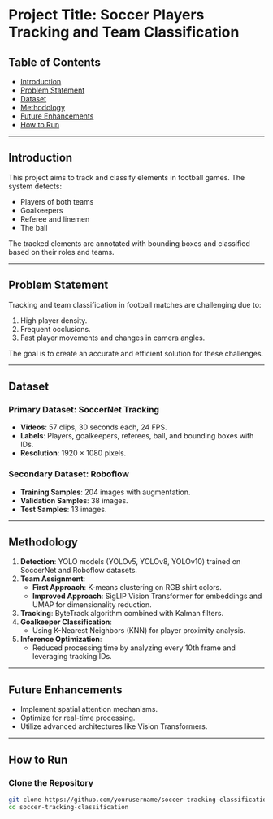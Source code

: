 # Project Title: Soccer Players Tracking and Team Classification

## Table of Contents
- [Introduction](#introduction)
- [Problem Statement](#problem-statement)
- [Dataset](#dataset)
- [Methodology](#methodology)
- [Future Enhancements](#future-enhancements)
- [How to Run](#how-to-run)

---

## Introduction
This project aims to track and classify elements in football games. The system detects:
- Players of both teams
- Goalkeepers
- Referee and linemen
- The ball

The tracked elements are annotated with bounding boxes and classified based on their roles and teams.

---

## Problem Statement
Tracking and team classification in football matches are challenging due to:
1. High player density.
2. Frequent occlusions.
3. Fast player movements and changes in camera angles.

The goal is to create an accurate and efficient solution for these challenges.

---

## Dataset
### Primary Dataset: SoccerNet Tracking
- **Videos**: 57 clips, 30 seconds each, 24 FPS.
- **Labels**: Players, goalkeepers, referees, ball, and bounding boxes with IDs.
- **Resolution**: 1920 × 1080 pixels.

### Secondary Dataset: Roboflow
- **Training Samples**: 204 images with augmentation.
- **Validation Samples**: 38 images.
- **Test Samples**: 13 images.

---

## Methodology
1. **Detection**: YOLO models (YOLOv5, YOLOv8, YOLOv10) trained on SoccerNet and Roboflow datasets.
2. **Team Assignment**:
   - **First Approach**: K-means clustering on RGB shirt colors.
   - **Improved Approach**: SigLIP Vision Transformer for embeddings and UMAP for dimensionality reduction.
3. **Tracking**: ByteTrack algorithm combined with Kalman filters.
4. **Goalkeeper Classification**:
   - Using K-Nearest Neighbors (KNN) for player proximity analysis.
5. **Inference Optimization**:
   - Reduced processing time by analyzing every 10th frame and leveraging tracking IDs.

---

## Future Enhancements
- Implement spatial attention mechanisms.
- Optimize for real-time processing.
- Utilize advanced architectures like Vision Transformers.

---

## How to Run
### Clone the Repository
```bash
git clone https://github.com/yourusername/soccer-tracking-classification.git
cd soccer-tracking-classification
